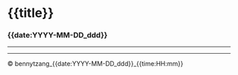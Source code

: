 # {{title}}
### {{date:YYYY-MM-DD_ddd}}
---

---

   <div class="footer">
        &copy; bennytzang_{{date:YYYY-MM-DD_ddd}}_{{time:HH:mm}}
    </div>